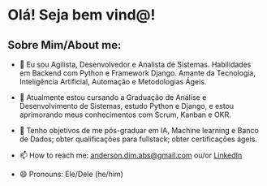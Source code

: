 # Olá! Seja bem vind@!
## Sobre Mim/About me:

- 🔭 Eu sou Agilista, Desenvolvedor e Analista de Sistemas. Habilidades em Backend com Python e Framework Django. Amante da Tecnologia, Inteligência Artificial, Automação e Metodologias Ágeis.

- 🌱 Atualmente estou cursando a Graduação de Análise e Desenvolvimento de Sistemas, estudo Python e Django, e estou aprimorando meus conhecimentos com Scrum, Kanban e OKR.

- 🎯 Tenho objetivos de me pós-graduar em IA, Machine learning e Banco de Dados; obter qualificações para fullstack; obter certificações ágeis.

- 📫 How to reach me: anderson.dim.abs@gmail.com ou/or [LinkedIn](https://www.linkedin.com/in/devandersonbsilva/)

- 😄 Pronouns: Ele/Dele (he/him)
